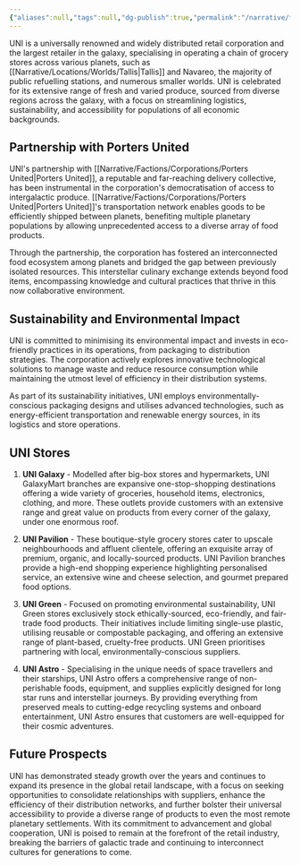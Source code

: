 ```yaml
---
{"aliases":null,"tags":null,"dg-publish":true,"permalink":"/narrative/factions/corporations/uni/","dgPassFrontmatter":true}
---
```


UNI is a universally renowned and widely distributed retail corporation and the largest retailer in the galaxy, specialising in operating a chain of grocery stores across various planets, such as [[Narrative/Locations/Worlds/Tallis\|Tallis]] and Navareo, the majority of public refuelling stations, and numerous smaller worlds. UNI is celebrated for its extensive range of fresh and varied produce, sourced from diverse regions across the galaxy, with a focus on streamlining logistics, sustainability, and accessibility for populations of all economic backgrounds.

## Partnership with Porters United

UNI's partnership with [[Narrative/Factions/Corporations/Porters United\|Porters United]], a reputable and far-reaching delivery collective, has been instrumental in the corporation's democratisation of access to intergalactic produce. [[Narrative/Factions/Corporations/Porters United\|Porters United]]'s transportation network enables goods to be efficiently shipped between planets, benefiting multiple planetary populations by allowing unprecedented access to a diverse array of food products.

Through the partnership, the corporation has fostered an interconnected food ecosystem among planets and bridged the gap between previously isolated resources. This interstellar culinary exchange extends beyond food items, encompassing knowledge and cultural practices that thrive in this now collaborative environment.

## Sustainability and Environmental Impact

UNI is committed to minimising its environmental impact and invests in eco-friendly practices in its operations, from packaging to distribution strategies. The corporation actively explores innovative technological solutions to manage waste and reduce resource consumption while maintaining the utmost level of efficiency in their distribution systems.

As part of its sustainability initiatives, UNI employs environmentally-conscious packaging designs and utilises advanced technologies, such as energy-efficient transportation and renewable energy sources, in its logistics and store operations.

## UNI Stores

1. **UNI Galaxy** - Modelled after big-box stores and hypermarkets, UNI GalaxyMart branches are expansive one-stop-shopping destinations offering a wide variety of groceries, household items, electronics, clothing, and more. These outlets provide customers with an extensive range and great value on products from every corner of the galaxy, under one enormous roof.

2. **UNI Pavilion** - These boutique-style grocery stores cater to upscale neighbourhoods and affluent clientele, offering an exquisite array of premium, organic, and locally-sourced products. UNI Pavilion branches provide a high-end shopping experience highlighting personalised service, an extensive wine and cheese selection, and gourmet prepared food options.

3. **UNI Green** - Focused on promoting environmental sustainability, UNI Green stores exclusively stock ethically-sourced, eco-friendly, and fair-trade food products. Their initiatives include limiting single-use plastic, utilising reusable or compostable packaging, and offering an extensive range of plant-based, cruelty-free products. UNI Green prioritises partnering with local, environmentally-conscious suppliers.

4. **UNI Astro** - Specialising in the unique needs of space travellers and their starships, UNI Astro offers a comprehensive range of non-perishable foods, equipment, and supplies explicitly designed for long star runs and interstellar journeys. By providing everything from preserved meals to cutting-edge recycling systems and onboard entertainment, UNI Astro ensures that customers are well-equipped for their cosmic adventures.

## Future Prospects

UNI has demonstrated steady growth over the years and continues to expand its presence in the global retail landscape, with a focus on seeking opportunities to consolidate relationships with suppliers, enhance the efficiency of their distribution networks, and further bolster their universal accessibility to provide a diverse range of products to even the most remote planetary settlements. With its commitment to advancement and global cooperation, UNI is poised to remain at the forefront of the retail industry, breaking the barriers of galactic trade and continuing to interconnect cultures for generations to come.